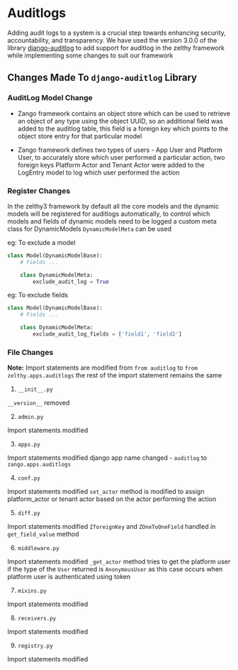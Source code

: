 # Auditlogs

Adding audit logs to a system is a crucial step towards enhancing security, accountability, and transparency.
We have used the version 3.0.0 of the library [django-auditlog](https://github.com/jazzband/django-auditlog) to add support for auditlog in the zelthy framework while implementing some changes to suit our framework

## Changes Made To `django-auditlog` Library

### AuditLog Model Change

- Zango framework contains an object store which can be used to retrieve an object of any type using the object UUID, so an additional field was added to the auditlog table, this field is a foreign key which points to the object store entry for that particular model

- Zango framework defines two types of users - App User and Platform User, to accurately store which user performed a particular action, two foreign keys Platform Actor and Tenant Actor were added to the LogEntry model to log which user performed the action

### Register Changes

In the zelthy3 framework by default all the core models and the dynamic models will be registered for auditlogs automatically, to control which models and fields of dynamic models need to be logged a custom meta class for DynamicModels `DynamicModelMeta` can be used

eg: To exclude a model

```python
class Model(DynamicModelBase):
    # Fields ...

    class DynamicModelMeta:
        exclude_audit_log = True
```

eg: To exclude fields

```python
class Model(DynamicModelBase):
    # Fields ...

    class DynamicModelMeta:
        exclude_audit_log_fields = ['field1', 'field2']
```

### File Changes

**Note:** Import statements are modified from `from auditlog` to `from zelthy.apps.auditlogs` the rest of the import statement remains the same

1. `__init__.py`

`__version__` removed

2. `admin.py`

Import statements modified

3. `apps.py`

Import statements modified
django app name changed - `auditlog` to `zango.apps.auditlogs`

4. `conf.py`

Import statements modified
`set_actor` method is modified to assign platform_actor or tenant actor based on the actor performing the action

5. `diff.py`

Import statements modified
`ZforeignKey` and `ZOneToOneField` handled in `get_field_value` method

6. `middleware.py`

Import statements modified
`_get_actor` method tries to get the platform user if the type of the `User` returned is `AnonymousUser` as this case occurs when platform user is authenticated using token

7. `mixins.py`

Import statements modified

8. `receivers.py`

Import statements modified

9. `registry.py`

Import statements modified
